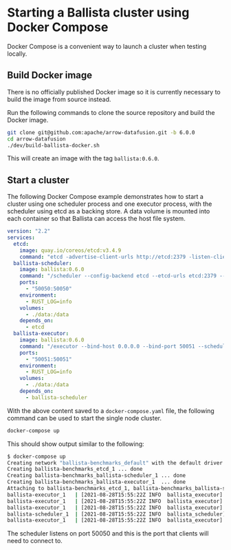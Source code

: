 <!---
  Licensed to the Apache Software Foundation (ASF) under one
  or more contributor license agreements.  See the NOTICE file
  distributed with this work for additional information
  regarding copyright ownership.  The ASF licenses this file
  to you under the Apache License, Version 2.0 (the
  "License"); you may not use this file except in compliance
  with the License.  You may obtain a copy of the License at

    http://www.apache.org/licenses/LICENSE-2.0

  Unless required by applicable law or agreed to in writing,
  software distributed under the License is distributed on an
  "AS IS" BASIS, WITHOUT WARRANTIES OR CONDITIONS OF ANY
  KIND, either express or implied.  See the License for the
  specific language governing permissions and limitations
  under the License.
-->

# Starting a Ballista cluster using Docker Compose

Docker Compose is a convenient way to launch a cluster when testing locally.

## Build Docker image

There is no officially published Docker image so it is currently necessary to build the image from source instead.

Run the following commands to clone the source repository and build the Docker image.

```bash
git clone git@github.com:apache/arrow-datafusion.git -b 6.0.0
cd arrow-datafusion
./dev/build-ballista-docker.sh
```

This will create an image with the tag `ballista:0.6.0`.

## Start a cluster

The following Docker Compose example demonstrates how to start a cluster using one scheduler process and one 
executor process, with the scheduler using etcd as a backing store. A data volume is mounted into each container 
so that Ballista can access the host file system.

```yaml
version: "2.2"
services:
  etcd:
    image: quay.io/coreos/etcd:v3.4.9
    command: "etcd -advertise-client-urls http://etcd:2379 -listen-client-urls http://0.0.0.0:2379"
  ballista-scheduler:
    image: ballista:0.6.0
    command: "/scheduler --config-backend etcd --etcd-urls etcd:2379 --bind-host 0.0.0.0 --bind-port 50050"
    ports:
      - "50050:50050"
    environment:
      - RUST_LOG=info
    volumes:
      - ./data:/data
    depends_on:
      - etcd
  ballista-executor:
    image: ballista:0.6.0
    command: "/executor --bind-host 0.0.0.0 --bind-port 50051 --scheduler-host ballista-scheduler"
    ports:
      - "50051:50051"
    environment:
      - RUST_LOG=info
    volumes:
      - ./data:/data
    depends_on:
      - ballista-scheduler
```

With the above content saved to a `docker-compose.yaml` file, the following command can be used to start the single
node cluster.

```bash
docker-compose up
```

This should show output similar to the following:

```bash
$ docker-compose up
Creating network "ballista-benchmarks_default" with the default driver
Creating ballista-benchmarks_etcd_1 ... done
Creating ballista-benchmarks_ballista-scheduler_1 ... done
Creating ballista-benchmarks_ballista-executor_1  ... done
Attaching to ballista-benchmarks_etcd_1, ballista-benchmarks_ballista-scheduler_1, ballista-benchmarks_ballista-executor_1
ballista-executor_1   | [2021-08-28T15:55:22Z INFO  ballista_executor] Running with config:
ballista-executor_1   | [2021-08-28T15:55:22Z INFO  ballista_executor] work_dir: /tmp/.tmpLVx39c
ballista-executor_1   | [2021-08-28T15:55:22Z INFO  ballista_executor] concurrent_tasks: 4
ballista-scheduler_1  | [2021-08-28T15:55:22Z INFO  ballista_scheduler] Ballista v0.6.0 Scheduler listening on 0.0.0.0:50050
ballista-executor_1   | [2021-08-28T15:55:22Z INFO  ballista_executor] Ballista v0.6.0 Rust Executor listening on 0.0.0.0:50051
```

The scheduler listens on port 50050 and this is the port that clients will need to connect to.
